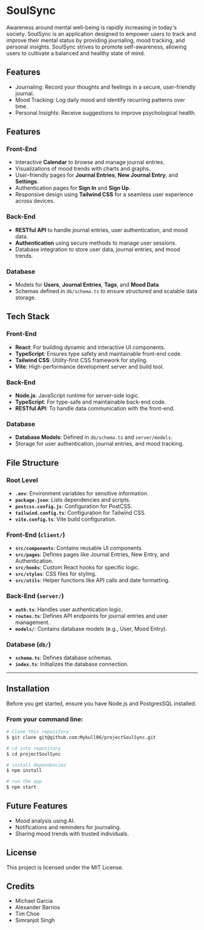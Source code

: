 # SoulSync

Awareness around mental well-being is rapidly increasing in today's society. SoulSync is an application designed to empower users to track and improve their mental status by providing journaling, mood tracking, and personal insights. SoulSync strives to promote self-awareness, allowing users to cultivate a balanced and healthy state of mind.

## Features

* Journaling: Record your thoughts and feelings in a secure, user-friendly journal.
* Mood Tracking: Log daily mood and identify recurring patterns over time.
* Personal Insights: Receive suggestions to improve psychological health.

## Features
### Front-End
- Interactive **Calendar** to browse and manage journal entries.
- Visualizations of mood trends with charts and graphs.
- User-friendly pages for **Journal Entries**, **New Journal Entry**, and **Settings**.
- Authentication pages for **Sign In** and **Sign Up**.
- Responsive design using **Tailwind CSS** for a seamless user experience across devices.

### Back-End
- **RESTful API** to handle journal entries, user authentication, and mood data.
- **Authentication** using secure methods to manage user sessions.
- Database integration to store user data, journal entries, and mood trends.

### Database
- Models for **Users**, **Journal Entries**, **Tags**, and **Mood Data**.
- Schemas defined in `db/schema.ts` to ensure structured and scalable data storage.

## Tech Stack
### Front-End
- **React**: For building dynamic and interactive UI components.
- **TypeScript**: Ensures type safety and maintainable front-end code.
- **Tailwind CSS**: Utility-first CSS framework for styling.
- **Vite**: High-performance development server and build tool.

### Back-End
- **Node.js**: JavaScript runtime for server-side logic.
- **TypeScript**: For type-safe and maintainable back-end code.
- **RESTful API**: To handle data communication with the front-end.

### Database
- **Database Models**: Defined in `db/schema.ts` and `server/models`.
- Storage for user authentication, journal entries, and mood tracking.

## File Structure
### Root Level
- **`.env`**: Environment variables for sensitive information.
- **`package.json`**: Lists dependencies and scripts.
- **`postcss.config.js`**: Configuration for PostCSS.
- **`tailwind.config.ts`**: Configuration for Tailwind CSS.
- **`vite.config.ts`**: Vite build configuration.

### Front-End (`client/`)
- **`src/components`**: Contains reusable UI components.
- **`src/pages`**: Defines pages like Journal Entries, New Entry, and Authentication.
- **`src/hooks`**: Custom React hooks for specific logic.
- **`src/styles`**: CSS files for styling.
- **`src/utils`**: Helper functions like API calls and date formatting.

### Back-End (`server/`)
- **`auth.ts`**: Handles user authentication logic.
- **`routes.ts`**: Defines API endpoints for journal entries and user management.
- **`models/`**: Contains database models (e.g., User, Mood Entry).

### Database (`db/`)
- **`schema.ts`**: Defines database schemas.
- **`index.ts`**: Initializes the database connection.

---

## Installation

Before you get started, ensure you have Node.js and PostgresSQL installed.

### From your command line:

```bash
# Clone this repository
$ git clone git@github.com:Mykull06/projectSoulSync.git

# cd into repository
$ cd projectSoulSync

# install dependencies
$ npm install

# run the app
$ npm start
```



## Future Features
- Mood analysis using AI.
- Notifications and reminders for journaling.
- Sharing mood trends with trusted individuals.

## License
This project is licensed under the MIT License. 

## Credits
- Michael Garcia
- Alexander Barrios
- Tim Choe
- Simranjot Singh

